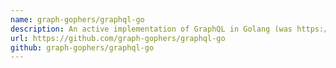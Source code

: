 ```yaml
---
name: graph-gophers/graphql-go
description: An active implementation of GraphQL in Golang (was https://github.com/neelance/graphql-go).
url: https://github.com/graph-gophers/graphql-go
github: graph-gophers/graphql-go
---
```



